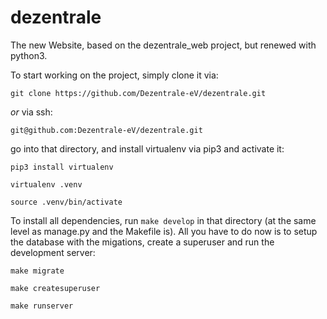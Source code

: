 # dezentrale
The new Website, based on the dezentrale_web project, but renewed with python3.

To start working on the project, simply clone it via:

`git clone https://github.com/Dezentrale-eV/dezentrale.git` 

*or* via ssh:

`git@github.com:Dezentrale-eV/dezentrale.git`

go into that directory, and install virtualenv via pip3 and activate it:

`pip3 install virtualenv`

`virtualenv .venv`

`source .venv/bin/activate`

To install all dependencies, run `make develop` in that directory (at the same level as manage.py and the Makefile is). All you have to do now is to setup the database with the migations, create a superuser and run the development server:

`make migrate`

`make createsuperuser`

`make runserver`
